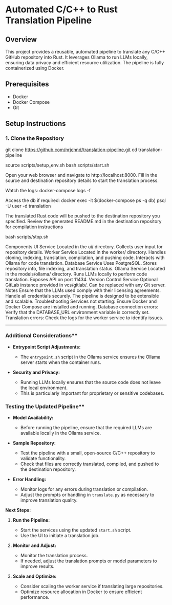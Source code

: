 # Automated C/C++ to Rust Translation Pipeline

## Overview

This project provides a reusable, automated pipeline to translate any C/C++ GitHub repository into Rust. It leverages Ollama to run LLMs locally, ensuring data privacy and efficient resource utilization. The pipeline is fully containerized using Docker.

## Prerequisites

- Docker
- Docker Compose
- Git

## Setup Instructions

### 1. Clone the Repository

git clone https://github.com/nrjchnd/translation-pipeline.git
cd translation-pipeline

source scripts/setup_env.sh
bash scripts/start.sh

Open your web browser and navigate to http://localhost:8000. Fill in the source and destination repository details to start the translation process.

Watch the logs: 
docker-compose logs -f

Access the db if required: 
docker exec -it $(docker-compose ps -q db) psql -U user -d translation

The translated Rust code will be pushed to the destination repository you specified.
Review the generated README.md in the destination repository for compilation instructions

bash scripts/stop.sh


Components
UI Service
Located in the ui/ directory.
Collects user input for repository details.
Worker Service
Located in the worker/ directory.
Handles cloning, indexing, translation, compilation, and pushing code.
Interacts with Ollama for code translation.
Database Service
Uses PostgreSQL.
Stores repository info, file indexing, and translation status.
Ollama Service
Located in the models/ollama/ directory.
Runs LLMs locally to perform code translation.
Exposes API on port 11434.
Version Control Service
Optional GitLab instance provided in vcs/gitlab/.
Can be replaced with any Git server.
Notes
Ensure that the LLMs used comply with their licensing agreements.
Handle all credentials securely.
The pipeline is designed to be extensible and scalable.
Troubleshooting
Services not starting: Ensure Docker and Docker Compose are installed and running.
Database connection errors: Verify that the DATABASE_URL environment variable is correctly set.
Translation errors: Check the logs for the worker service to identify issues.



---

### Additional Considerations**

- **Entrypoint Script Adjustments:**
  - The `entrypoint.sh` script in the Ollama service ensures the Ollama server starts when the container runs.

- **Security and Privacy:**
  - Running LLMs locally ensures that the source code does not leave the local environment.
  - This is particularly important for proprietary or sensitive codebases.

### Testing the Updated Pipeline**

- **Model Availability:**
  - Before running the pipeline, ensure that the required LLMs are available locally in the Ollama service.

- **Sample Repository:**
  - Test the pipeline with a small, open-source C/C++ repository to validate functionality.
  - Check that files are correctly translated, compiled, and pushed to the destination repository.

- **Error Handling:**
  - Monitor logs for any errors during translation or compilation.
  - Adjust the prompts or handling in `translate.py` as necessary to improve translation quality.


**Next Steps:**

1. **Run the Pipeline:**
   - Start the services using the updated `start.sh` script.
   - Use the UI to initiate a translation job.

2. **Monitor and Adjust:**
   - Monitor the translation process.
   - If needed, adjust the translation prompts or model parameters to improve results.

3. **Scale and Optimize:**
   - Consider scaling the worker service if translating large repositories.
   - Optimize resource allocation in Docker to ensure efficient performance.

